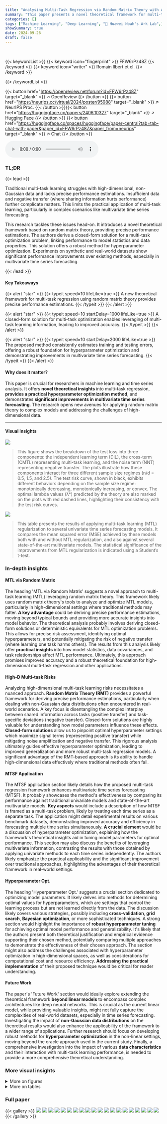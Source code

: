 ```yaml
---
title: "Analysing Multi-Task Regression via Random Matrix Theory with Application to Time Series Forecasting"
summary: "This paper presents a novel theoretical framework for multi-task regression using random matrix theory, offering precise performance estimations and a closed-form solution for optimal hyperparameter t..."
categories: []
tags: ["Machine Learning", "Deep Learning", "🏢 Huawei Noah's Ark Lab",]
showSummary: true
date: 2024-09-26
draft: false
---
```


<br>

{{< keywordList >}}
{{< keyword icon="fingerprint" >}} FFW6rPz48Z {{< /keyword >}}
{{< keyword icon="writer" >}} Romain Ilbert et el. {{< /keyword >}}
 
{{< /keywordList >}}

{{< button href="https://openreview.net/forum?id=FFW6rPz48Z" target="_blank" >}}
↗ OpenReview
{{< /button >}}
{{< button href="https://neurips.cc/virtual/2024/poster/95988" target="_blank" >}}
↗ NeurIPS Proc.
{{< /button >}}{{< button href="https://huggingface.co/papers/2406.10327" target="_blank" >}}
↗ Hugging Face
{{< /button >}}
{{< button href="https://huggingface.co/spaces/huggingface/paper-central?tab=tab-chat-with-paper&paper_id=FFW6rPz48Z&paper_from=neurips" target="_blank" >}}
↗ Chat
{{< /button >}}



<audio controls>
    <source src="https://ai-paper-reviewer.com/FFW6rPz48Z/podcast.wav" type="audio/wav">
    Your browser does not support the audio element.
</audio>


### TL;DR


{{< lead >}}

Traditional multi-task learning struggles with high-dimensional, non-Gaussian data and lacks precise performance estimations.  Insufficient data and negative transfer (where sharing information hurts performance) further complicate matters. This limits the practical application of multi-task learning, particularly in complex scenarios like multivariate time series forecasting.

This research tackles these issues head-on.  It introduces a novel theoretical framework based on random matrix theory, providing precise performance estimations.  The authors derive a closed-form solution for a multi-task optimization problem, linking performance to model statistics and data properties.  This solution offers a robust method for hyperparameter optimization.  Experiments on synthetic and real-world datasets show significant performance improvements over existing methods, especially in multivariate time series forecasting.

{{< /lead >}}


#### Key Takeaways

{{< alert "star" >}}
{{< typeit speed=10 lifeLike=true >}} A new theoretical framework for multi-task regression using random matrix theory provides precise performance estimations. {{< /typeit >}}
{{< /alert >}}

{{< alert "star" >}}
{{< typeit speed=10 startDelay=1000 lifeLike=true >}} A closed-form solution for multi-task optimization enables leveraging of multi-task learning information, leading to improved accuracy. {{< /typeit >}}
{{< /alert >}}

{{< alert "star" >}}
{{< typeit speed=10 startDelay=2000 lifeLike=true >}} The proposed method consistently estimates training and testing errors, offering a robust foundation for hyperparameter optimization and demonstrating improvements in multivariate time series forecasting. {{< /typeit >}}
{{< /alert >}}

#### Why does it matter?
This paper is crucial for researchers in machine learning and time series analysis. It offers **novel theoretical insights** into multi-task regression, **provides a practical hyperparameter optimization method**, and demonstrates **significant improvements in multivariate time series forecasting**.  The research opens new avenues for applying random matrix theory to complex models and addressing the challenges of high-dimensional data.

------
#### Visual Insights



![](https://ai-paper-reviewer.com/FFW6rPz48Z/figures_6_1.jpg)

> This figure shows the breakdown of the test loss into three components: the independent learning term (DIL), the cross-term (CMTL) representing multi-task learning, and the noise term (NNT) representing negative transfer.  The plots illustrate how these components interact for three different sample size regimes (n/d = 0.5, 1.5, and 2.5).  The test risk curve, shown in black, exhibits different behaviors depending on the sample size regime: monotonically decreasing, monotonically increasing, or convex.  The optimal lambda values (λ*) predicted by the theory are also marked on the plots with red dashed lines, highlighting their consistency with the test risk curves.





![](https://ai-paper-reviewer.com/FFW6rPz48Z/tables_9_1.jpg)

> This table presents the results of applying multi-task learning (MTL) regularization to several univariate time series forecasting models.  It compares the mean squared error (MSE) achieved by these models both with and without MTL regularization, and also against several state-of-the-art multivariate models.  The statistical significance of the improvements from MTL regularization is indicated using a Student’s t-test.





### In-depth insights


#### MTL via Random Matrix
The heading 'MTL via Random Matrix' suggests a novel approach to multi-task learning (MTL) leveraging random matrix theory.  This framework likely uses random matrix theory's tools to analyze and optimize MTL models, particularly in high-dimensional settings where traditional methods may falter.  **A key advantage** could be deriving precise performance estimations, moving beyond typical bounds and providing more accurate insights into model behavior.  The theoretical analysis probably involves deriving closed-form solutions or deterministic equivalents for MTL optimization problems.  This allows for precise risk assessment, identifying optimal hyperparameters, and potentially mitigating the risk of negative transfer (where learning one task harms others). The results from this analysis likely offer **practical insights** into how model statistics, data covariances, and task relationships affect MTL performance.  Ultimately, this approach promises improved accuracy and a robust theoretical foundation for high-dimensional multi-task regression and other applications.

#### High-D Multi-task Risks
Analyzing high-dimensional multi-task learning risks necessitates a nuanced approach.  **Random Matrix Theory (RMT)** provides a powerful framework for deriving precise performance estimations, particularly when dealing with non-Gaussian data distributions often encountered in real-world scenarios.  A key focus is disentangling the complex interplay between shared information across tasks (positive transfer) and task-specific deviations (negative transfer).  Closed-form solutions are highly valuable for understanding how model parameters influence these effects. **Closed-form solutions** allow us to pinpoint optimal hyperparameter settings which maximize signal terms (representing positive transfer) while mitigating noise amplification and negative transfer. This rigorous analysis ultimately guides effective hyperparameter optimization, leading to improved generalization and more robust multi-task regression models. A significant advantage of the RMT-based approach is its ability to handle high-dimensional data effectively where traditional methods often fail.

#### MTSF Application
The MTSF application section likely details how the proposed multi-task regression framework enhances multivariate time series forecasting (MTSF).  It probably showcases the method's effectiveness by comparing its performance against traditional univariate models and state-of-the-art multivariate models. **Key aspects** would include a description of how MTSF is framed as a multi-task problem, likely by treating each time series as a separate task.  The application might detail experimental results on various benchmark datasets, demonstrating improved accuracy and efficiency in forecasting multiple time series simultaneously.  **A crucial element** would be a discussion of hyperparameter optimization, explaining how the framework's theoretical insights aid in tuning model parameters for optimal performance. This section may also discuss the benefits of leveraging multivariate information, contrasting the results with those obtained by applying univariate methods to each time series independently.  The authors likely emphasize the practical applicability and the significant improvement over traditional approaches, highlighting the advantages of their theoretical framework in real-world settings.

#### Hyperparameter Opt.
The heading 'Hyperparameter Opt.' suggests a crucial section dedicated to optimizing model parameters.  It likely delves into methods for determining optimal values for hyperparameters, which are settings that control the learning process but are not learned directly from the data.  The discussion likely covers various strategies, possibly including **cross-validation**, **grid search**, **Bayesian optimization**, or more sophisticated techniques.  A strong section would highlight the importance of **robust hyperparameter tuning** for achieving optimal model performance and generalizability.  It's likely that the authors present both theoretical justification and empirical evidence supporting their chosen method, potentially comparing multiple approaches to demonstrate the effectiveness of their chosen approach. The section might also address the challenges associated with hyperparameter optimization in high-dimensional spaces, as well as considerations for computational cost and resource efficiency. **Addressing the practical implementation** of their proposed technique would be critical for reader understanding.

#### Future Work
The paper's 'Future Work' section would ideally explore extending the theoretical framework **beyond linear models** to encompass complex architectures like deep neural networks.  This is crucial as the current linear model, while providing valuable insights, might not fully capture the complexities of real-world datasets, especially in time series forecasting.  Investigating the impact of **non-Gaussian data distributions** on the theoretical results would also enhance the applicability of the framework to a wider range of applications.  Further research should focus on developing robust methods for **hyperparameter optimization** in the non-linear settings, moving beyond the oracle approach used in the current study.  Finally, a comprehensive investigation into the impact of various **data characteristics** and their interaction with multi-task learning performance, is needed to provide a more comprehensive theoretical understanding.


### More visual insights

<details>
<summary>More on figures
</summary>


![](https://ai-paper-reviewer.com/FFW6rPz48Z/figures_6_2.jpg)

> This figure compares the empirical and theoretical mean squared error (MSE) for both training and testing data across various values of the regularization parameter λ and different levels of task similarity (α). The smooth curves represent the theoretical MSE calculated using the proposed random matrix theory-based framework, while the corresponding curves with the same color show the empirical MSE obtained from experiments. The close alignment between the theoretical and empirical results confirms the accuracy of the proposed framework, particularly in estimating the optimal value of λ.


![](https://ai-paper-reviewer.com/FFW6rPz48Z/figures_7_1.jpg)

> This figure compares the theoretical and empirical Mean Squared Errors (MSE) for training and testing data across a range of regularization parameter (lambda) values.  The close agreement between the theoretical predictions and empirical results validates the accuracy of the theoretical model developed in the paper. The experiment uses the first two channels of a dataset as two separate tasks, with 144 features (d=144), 95 samples for training, and 42 for testing.


![](https://ai-paper-reviewer.com/FFW6rPz48Z/figures_27_1.jpg)

> This figure shows the results of applying the proposed optimization method to the PatchTST baseline model on three different datasets (ETTh1, ETTh2, and Weather) and four different forecasting horizons (96, 192, 336, and 720).  Each subplot represents a different dataset and horizon. The x-axis represents the lambda values, and the y-axis represents the average Mean Squared Error (MSE). Multiple lines are plotted within each subplot, each corresponding to different gamma values. The plots illustrate how the optimal lambda value changes across various datasets, horizons, and gamma values, highlighting the effectiveness of the proposed method in finding optimal hyperparameters.


![](https://ai-paper-reviewer.com/FFW6rPz48Z/figures_28_1.jpg)

> This figure shows the results of the proposed optimization method applied to the PatchTST baseline model on three different datasets (ETTh1, ETTh2, and Weather) and four different forecasting horizons (96, 192, 336, and 720).  Each subfigure represents a dataset and horizon, showcasing the average mean squared error (MSE) across three different random seeds, with varying values of gamma (γ) and lambda (λ). The plot illustrates the impact of these hyperparameters on the model's performance, allowing for the identification of optimal values that minimize error for each specific scenario.


![](https://ai-paper-reviewer.com/FFW6rPz48Z/figures_29_1.jpg)

> This figure visualizes the results of applying the proposed optimization method to the PatchTST baseline model. It shows the average MSE achieved across three different random seeds for various combinations of gamma (γ) and lambda (λ) hyperparameters.  The results are presented separately for three datasets (ETTh1, ETTh2, Weather) and four forecast horizons (96, 192, 336, 720). Each plot allows for a comparison of performance across different values of γ and λ, aiding in the identification of optimal hyperparameter settings for each scenario.


</details>




<details>
<summary>More on tables
</summary>


![](https://ai-paper-reviewer.com/FFW6rPz48Z/tables_25_1.jpg)
> This table presents the results of applying multi-task learning (MTL) regularization to several univariate time series forecasting models.  It compares the mean squared error (MSE) of these models with and without MTL regularization across different datasets and forecasting horizons.  Statistical significance (p<0.05) is indicated using asterisks, and the best performing models for each row are highlighted in bold.

![](https://ai-paper-reviewer.com/FFW6rPz48Z/tables_26_1.jpg)
> This table presents the results of applying multi-task learning (MTL) with regularization to several univariate time series forecasting models.  It compares the Mean Squared Error (MSE) achieved by these models both with and without MTL regularization, and also against state-of-the-art multivariate models.  The results are shown for various datasets and forecasting horizons, and statistical significance testing is used to highlight the benefits of MTL regularization.

</details>




### Full paper

{{< gallery >}}
<img src="https://ai-paper-reviewer.com/FFW6rPz48Z/1.png" class="grid-w50 md:grid-w33 xl:grid-w25" />
<img src="https://ai-paper-reviewer.com/FFW6rPz48Z/2.png" class="grid-w50 md:grid-w33 xl:grid-w25" />
<img src="https://ai-paper-reviewer.com/FFW6rPz48Z/3.png" class="grid-w50 md:grid-w33 xl:grid-w25" />
<img src="https://ai-paper-reviewer.com/FFW6rPz48Z/4.png" class="grid-w50 md:grid-w33 xl:grid-w25" />
<img src="https://ai-paper-reviewer.com/FFW6rPz48Z/5.png" class="grid-w50 md:grid-w33 xl:grid-w25" />
<img src="https://ai-paper-reviewer.com/FFW6rPz48Z/6.png" class="grid-w50 md:grid-w33 xl:grid-w25" />
<img src="https://ai-paper-reviewer.com/FFW6rPz48Z/7.png" class="grid-w50 md:grid-w33 xl:grid-w25" />
<img src="https://ai-paper-reviewer.com/FFW6rPz48Z/8.png" class="grid-w50 md:grid-w33 xl:grid-w25" />
<img src="https://ai-paper-reviewer.com/FFW6rPz48Z/9.png" class="grid-w50 md:grid-w33 xl:grid-w25" />
<img src="https://ai-paper-reviewer.com/FFW6rPz48Z/10.png" class="grid-w50 md:grid-w33 xl:grid-w25" />
<img src="https://ai-paper-reviewer.com/FFW6rPz48Z/11.png" class="grid-w50 md:grid-w33 xl:grid-w25" />
<img src="https://ai-paper-reviewer.com/FFW6rPz48Z/12.png" class="grid-w50 md:grid-w33 xl:grid-w25" />
<img src="https://ai-paper-reviewer.com/FFW6rPz48Z/13.png" class="grid-w50 md:grid-w33 xl:grid-w25" />
<img src="https://ai-paper-reviewer.com/FFW6rPz48Z/14.png" class="grid-w50 md:grid-w33 xl:grid-w25" />
<img src="https://ai-paper-reviewer.com/FFW6rPz48Z/15.png" class="grid-w50 md:grid-w33 xl:grid-w25" />
<img src="https://ai-paper-reviewer.com/FFW6rPz48Z/16.png" class="grid-w50 md:grid-w33 xl:grid-w25" />
<img src="https://ai-paper-reviewer.com/FFW6rPz48Z/17.png" class="grid-w50 md:grid-w33 xl:grid-w25" />
<img src="https://ai-paper-reviewer.com/FFW6rPz48Z/18.png" class="grid-w50 md:grid-w33 xl:grid-w25" />
<img src="https://ai-paper-reviewer.com/FFW6rPz48Z/19.png" class="grid-w50 md:grid-w33 xl:grid-w25" />
<img src="https://ai-paper-reviewer.com/FFW6rPz48Z/20.png" class="grid-w50 md:grid-w33 xl:grid-w25" />
{{< /gallery >}}